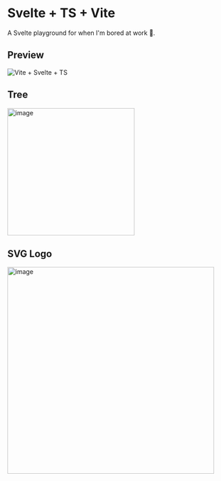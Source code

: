 # Svelte + TS + Vite

A Svelte playground for when I'm bored at work 🥱.

## Preview

![Vite + Svelte + TS](https://github.com/lv-zero-eu/playground/assets/56845767/31e4985f-a79b-4d99-b346-e097f577077e)

## Tree

<img width="286" alt="image" src="https://github.com/lv-zero-eu/playground/assets/56845767/632e5d20-414d-4667-8596-5ec5fabfccb5">

## SVG Logo

<img width="465" alt="image" src="https://github.com/lv-zero-eu/playground/assets/56845767/36430b91-ffb7-4e53-a2c6-74deb4516f94">
